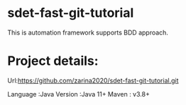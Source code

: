 # sdet-fast-git-tutorial
This is automation framework supports BDD approach.
# Project details:
Url:https://github.com/zarina2020/sdet-fast-git-tutorial.git

Language :Java
Version :Java 11+
Maven : v3.8+